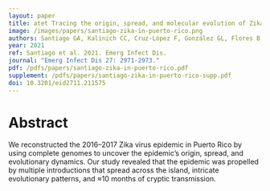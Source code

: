 ```yaml
---
layout: paper
title: atet Tracing the origin, spread, and molecular evolution of Zika virus, Puerto Rico, 2016–2017
image: /images/papers/santiago-zika-in-puerto-rico.png
authors: Santiago GA, Kalinich CC, Cruz-López F, González GL, Flores B, Hentoff A, Charriez KN, Fauver JR, Adams LE, Sharp TM, Black A, Bedford T, Ellis E, Ellis B, Waterman SH, Paz-Bailey G, Grubaugh ND, Muñoz-Jordán JL.
year: 2021
ref: Santiago et al. 2021. Emerg Infect Dis.
journal: "Emerg Infect Dis 27: 2971-2973."
pdf: /pdfs/papers/santiago-zika-in-puerto-rico.pdf
supplement: /pdfs/papers/santiago-zika-in-puerto-rico-supp.pdf
doi: 10.3201/eid2711.211575
---
```


# Abstract

We reconstructed the 2016–2017 Zika virus epidemic in Puerto Rico by using complete genomes to uncover the epidemic’s origin, spread, and evolutionary dynamics. Our study revealed that the epidemic was propelled by multiple introductions that spread across the island, intricate evolutionary patterns, and ≈10 months of cryptic transmission.
